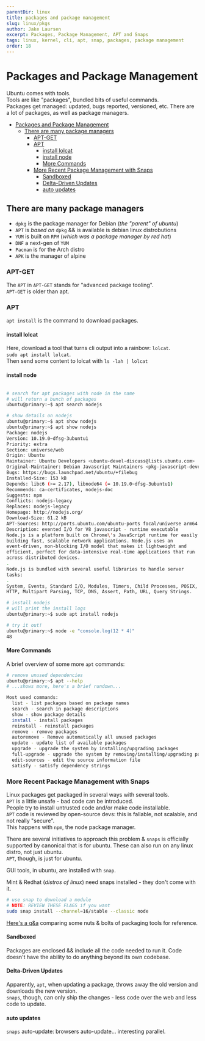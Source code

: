 ```yaml
---
parentDir: linux
title: packages and package management
slug: linux/pkgs
author: Jake Laursen
excerpt: Packages, Package Management, APT and Snaps
tags: linux, kernel, cli, apt, snap, packages, package management
order: 18
---
```


# Packages and Package Management
Ubuntu comes with tools.  
Tools are like "packages", bundled bits of useful commands.  
Packages get managed: updated, bugs reported, versioned, etc. There are a lot of packages, as well as package managers.  

- [Packages and Package Management](#packages-and-package-management)
  - [There are many package managers](#there-are-many-package-managers)
    - [APT-GET](#apt-get)
    - [APT](#apt)
      - [install lolcat](#install-lolcat)
      - [install node](#install-node)
      - [More Commands](#more-commands)
    - [More Recent Package Management with Snaps](#more-recent-package-management-with-snaps)
      - [Sandboxed](#sandboxed)
      - [Delta-Driven Updates](#delta-driven-updates)
      - [auto updates](#auto-updates)
## There are many package managers
- `dpkg` is the package manager for Debian (_the "parent" of ubuntu_)
- `APT` is _based on_ `dpkg` && is available is debian linux distrobutions
- `YUM` is built on `RPM` (_which was a package manager by red hat_)
- `DNF` a next-gen of `YUM`
- `Pacman` is for the Arch distro
- `APK` is the manager of alpine

### APT-GET
The `APT` in `APT-GET` stands for "advanced package tooling".   
`APT-GET` is older than apt.  


### APT 
`apt install` is the command to download packages.   

#### install lolcat
Here, download a tool that turns cli output into a rainbow: 
`lolcat`.  
`sudo apt install lolcat`.  
Then send some content to lolcat with `ls -lah | lolcat`

#### install node
```bash

# search for apt packages with node in the name
# will return a bunch of packages
ubuntu@primary:~$ apt search nodejs

# show details on nodejs
ubuntu@primary:~$ apt show nodejs
ubuntu@primary:~$ apt show nodejs
Package: nodejs
Version: 10.19.0~dfsg-3ubuntu1
Priority: extra
Section: universe/web
Origin: Ubuntu
Maintainer: Ubuntu Developers <ubuntu-devel-discuss@lists.ubuntu.com>
Original-Maintainer: Debian Javascript Maintainers <pkg-javascript-devel@lists.alioth.debian.org>
Bugs: https://bugs.launchpad.net/ubuntu/+filebug
Installed-Size: 153 kB
Depends: libc6 (>= 2.17), libnode64 (= 10.19.0~dfsg-3ubuntu1)
Recommends: ca-certificates, nodejs-doc
Suggests: npm
Conflicts: nodejs-legacy
Replaces: nodejs-legacy
Homepage: http://nodejs.org/
Download-Size: 61.2 kB
APT-Sources: http://ports.ubuntu.com/ubuntu-ports focal/universe arm64 Packages
Description: evented I/O for V8 javascript - runtime executable
Node.js is a platform built on Chrome\'s JavaScript runtime for easily
building fast, scalable network applications. Node.js uses an
event-driven, non-blocking I/O model that makes it lightweight and
efficient, perfect for data-intensive real-time applications that run
across distributed devices.
.
Node.js is bundled with several useful libraries to handle server
tasks:
.
System, Events, Standard I/O, Modules, Timers, Child Processes, POSIX,
HTTP, Multipart Parsing, TCP, DNS, Assert, Path, URL, Query Strings.

# install nodejs
# will print the install logs
ubuntu@primary:~$ sudo apt install nodejs

# try it out!
ubuntu@primary:~$ node -e "console.log(12 * 4)"
48
```


#### More Commands
A brief overview of some more `apt` commands:
```bash
# remove unused dependencies
ubuntu@primary:~$ apt --help
# ...shows more, here's a brief rundown...

Most used commands:
  list - list packages based on package names
  search - search in package descriptions
  show - show package details
  install - install packages
  reinstall - reinstall packages
  remove - remove packages
  autoremove - Remove automatically all unused packages
  update - update list of available packages
  upgrade - upgrade the system by installing/upgrading packages
  full-upgrade - upgrade the system by removing/installing/upgrading packages
  edit-sources - edit the source information file
  satisfy - satisfy dependency strings
```


### More Recent Package Management with Snaps
Linux packages get packaged in several ways with several tools.  
`APT` is a little unsafe - bad code can be introduced.  
People try to install untrusted code and/or make code installable.  
`APT` code is reviewed by open-source devs: this is fallable, not scalable, and not really "secure".  
This happens with `npm`, the node package manager.  

There are several initiatives to approach this problem & `snaps` is officially supported by canonical that is for ubuntu. These can also run on any linux distro, not just ubuntu.  
`APT`, though, is just for ubuntu.

GUI tools, in ubuntu, are installed with `snap`.  

Mint & Redhat (_distros of linux_) need snaps installed - they don't come with it.  

```bash
# use snap to download a module
# NOTE: REVIEW THESE FLAGS if you want
sudo snap install --channel=16/stable --classic node
```
[Here's a q&a](https://askubuntu.com/questions/866511/what-are-the-differences-between-snaps-appimage-flatpak-and-others) comparing some nuts & bolts of packaging tools for reference.  

#### Sandboxed
Packages are enclosed && include all the code needed to run it. Code doesn't have the ability to do anything beyond its own codebase.  

#### Delta-Driven Updates
Apparently, `apt`, when updating a package, throws away the old version and downloads the new version.  
`snaps`, though, can only ship the changes - less code over the web and less code to update.  

#### auto updates
`snaps` auto-update: browsers auto-update... interesting parallel.  
